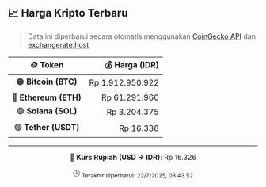 

<!-- HARGA_KRIPTO -->
## 📈 Harga Kripto Terbaru

> Data ini diperbarui secara otomatis menggunakan [CoinGecko API](https://www.coingecko.com/) dan [exchangerate.host](https://exchangerate.host/)

<div align="center">

| 🪙 Token | 💰 Harga (IDR) |
|:------:|---------------:|
| 🟠 **Bitcoin (BTC)**   | Rp 1.912.950.922 |
| 🔵 **Ethereum (ETH)**  | Rp 61.291.960 |
| 🟣 **Solana (SOL)**    | Rp 3.204.375 |
| 🟢 **Tether (USDT)**   | Rp 16.338 |

---

💱 **Kurs Rupiah (USD → IDR)**: Rp 16.326

🕒 <sub>Terakhir diperbarui: 22/7/2025, 03.43.52</sub>

</div>
<!-- /HARGA_KRIPTO -->